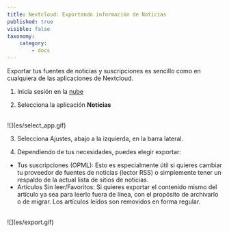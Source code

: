 ```yaml
---
title: Nextcloud: Exportando información de Noticias
published: true
visible: false
taxonomy:
    category:
        - docs
---
```


Exportar tus fuentes de noticias y suscripciones es sencillo como en cualquiera de las aplicaciones de Nextcloud.

1. Inicia sesión en la [nube](https://cloud.disroot.org)

2. Selecciona la aplicación **Noticias**
<br>
![](es/select_app.gif)

3. Selecciona Ajustes, abajo a la izquierda, en la barra lateral.

5. Dependiendo de tus necesidades, puedes elegir exportar:
  - Tus suscripciones (OPML): Esto es especialmente útil si quieres cambiar tu proveedor de fuentes de noticias (lector RSS) o simplemente tener un respaldo de la actual lista de sitios de noticias.
  - Artí­culos Sin leer/Favoritos: Si quieres exportar el contenido mismo del artí­culo ya sea para leerlo fuera de lí­nea, con el propósito de archivarlo o de migrar. Los artí­culos leí­dos son removidos en forma regular.
<br>
![](es/export.gif)
